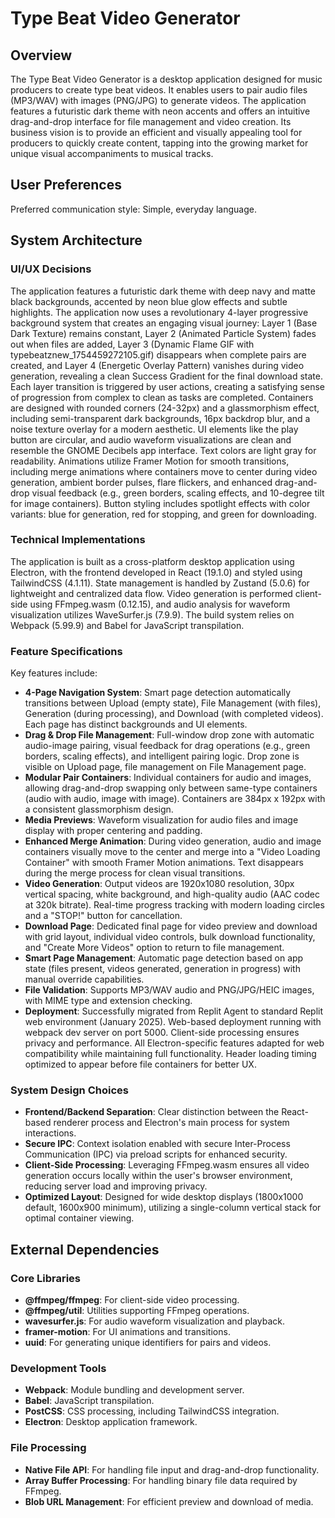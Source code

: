 # Type Beat Video Generator

## Overview
The Type Beat Video Generator is a desktop application designed for music producers to create type beat videos. It enables users to pair audio files (MP3/WAV) with images (PNG/JPG) to generate videos. The application features a futuristic dark theme with neon accents and offers an intuitive drag-and-drop interface for file management and video creation. Its business vision is to provide an efficient and visually appealing tool for producers to quickly create content, tapping into the growing market for unique visual accompaniments to musical tracks.

## User Preferences
Preferred communication style: Simple, everyday language.

## System Architecture

### UI/UX Decisions
The application features a futuristic dark theme with deep navy and matte black backgrounds, accented by neon blue glow effects and subtle highlights. The application now uses a revolutionary 4-layer progressive background system that creates an engaging visual journey: Layer 1 (Base Dark Texture) remains constant, Layer 2 (Animated Particle System) fades out when files are added, Layer 3 (Dynamic Flame GIF with typebeatznew_1754459272105.gif) disappears when complete pairs are created, and Layer 4 (Energetic Overlay Pattern) vanishes during video generation, revealing a clean Success Gradient for the final download state. Each layer transition is triggered by user actions, creating a satisfying sense of progression from complex to clean as tasks are completed. Containers are designed with rounded corners (24-32px) and a glassmorphism effect, including semi-transparent dark backgrounds, 16px backdrop blur, and a noise texture overlay for a modern aesthetic. UI elements like the play button are circular, and audio waveform visualizations are clean and resemble the GNOME Decibels app interface. Text colors are light gray for readability. Animations utilize Framer Motion for smooth transitions, including merge animations where containers move to center during video generation, ambient border pulses, flare flickers, and enhanced drag-and-drop visual feedback (e.g., green borders, scaling effects, and 10-degree tilt for image containers). Button styling includes spotlight effects with color variants: blue for generation, red for stopping, and green for downloading.

### Technical Implementations
The application is built as a cross-platform desktop application using Electron, with the frontend developed in React (19.1.0) and styled using TailwindCSS (4.1.11). State management is handled by Zustand (5.0.6) for lightweight and centralized data flow. Video generation is performed client-side using FFmpeg.wasm (0.12.15), and audio analysis for waveform visualization utilizes WaveSurfer.js (7.9.9). The build system relies on Webpack (5.99.9) and Babel for JavaScript transpilation.

### Feature Specifications
Key features include:
- **4-Page Navigation System**: Smart page detection automatically transitions between Upload (empty state), File Management (with files), Generation (during processing), and Download (with completed videos). Each page has distinct backgrounds and UI elements.
- **Drag & Drop File Management**: Full-window drop zone with automatic audio-image pairing, visual feedback for drag operations (e.g., green borders, scaling effects), and intelligent pairing logic. Drop zone is visible on Upload page, file management on File Management page.
- **Modular Pair Containers**: Individual containers for audio and images, allowing drag-and-drop swapping only between same-type containers (audio with audio, image with image). Containers are 384px x 192px with a consistent glassmorphism design.
- **Media Previews**: Waveform visualization for audio files and image display with proper centering and padding.
- **Enhanced Merge Animation**: During video generation, audio and image containers visually move to the center and merge into a "Video Loading Container" with smooth Framer Motion animations. Text disappears during the merge process for clean visual transitions.
- **Video Generation**: Output videos are 1920x1080 resolution, 30px vertical spacing, white background, and high-quality audio (AAC codec at 320k bitrate). Real-time progress tracking with modern loading circles and a "STOP!" button for cancellation.
- **Download Page**: Dedicated final page for video preview and download with grid layout, individual video controls, bulk download functionality, and "Create More Videos" option to return to file management.
- **Smart Page Management**: Automatic page detection based on app state (files present, videos generated, generation in progress) with manual override capabilities.
- **File Validation**: Supports MP3/WAV audio and PNG/JPG/HEIC images, with MIME type and extension checking.
- **Deployment**: Successfully migrated from Replit Agent to standard Replit web environment (January 2025). Web-based deployment running with webpack dev server on port 5000. Client-side processing ensures privacy and performance. All Electron-specific features adapted for web compatibility while maintaining full functionality. Header loading timing optimized to appear before file containers for better UX.

### System Design Choices
- **Frontend/Backend Separation**: Clear distinction between the React-based renderer process and Electron's main process for system interactions.
- **Secure IPC**: Context isolation enabled with secure Inter-Process Communication (IPC) via preload scripts for enhanced security.
- **Client-Side Processing**: Leveraging FFmpeg.wasm ensures all video generation occurs locally within the user's browser environment, reducing server load and improving privacy.
- **Optimized Layout**: Designed for wide desktop displays (1800x1000 default, 1600x900 minimum), utilizing a single-column vertical stack for optimal container viewing.

## External Dependencies

### Core Libraries
- **@ffmpeg/ffmpeg**: For client-side video processing.
- **@ffmpeg/util**: Utilities supporting FFmpeg operations.
- **wavesurfer.js**: For audio waveform visualization and playback.
- **framer-motion**: For UI animations and transitions.
- **uuid**: For generating unique identifiers for pairs and videos.

### Development Tools
- **Webpack**: Module bundling and development server.
- **Babel**: JavaScript transpilation.
- **PostCSS**: CSS processing, including TailwindCSS integration.
- **Electron**: Desktop application framework.

### File Processing
- **Native File API**: For handling file input and drag-and-drop functionality.
- **Array Buffer Processing**: For handling binary file data required by FFmpeg.
- **Blob URL Management**: For efficient preview and download of media.